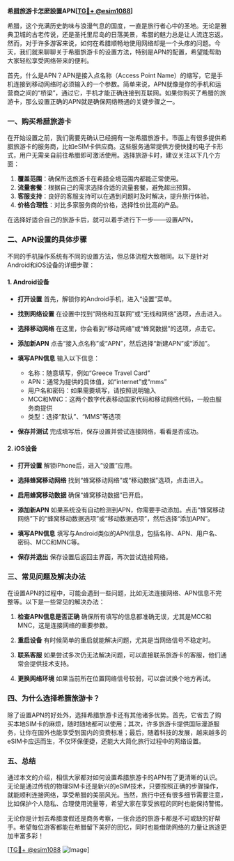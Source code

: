 **希腊旅游卡怎麽設置APN[[TG💪+ @esim1088](https://t.me/s/esim1088)]**

希腊，这个充满历史韵味与浪漫气息的国度，一直是旅行者心中的圣地。无论是雅典卫城的古老传说，还是圣托里尼岛的日落美景，希腊的魅力总是让人流连忘返。然而，对于许多游客来说，如何在希腊顺畅地使用网络却是一个头疼的问题。今天，我们就来聊聊关于希腊旅游卡的设置方法，特别是APN的配置，希望能帮助大家轻松享受网络带来的便利。

首先，什么是APN？APN是接入点名称（Access Point Name）的缩写，它是手机连接到移动网络时必须输入的一个参数。简单来说，APN就像是你的手机和运营商之间的“桥梁”，通过它，手机才能正确连接到互联网。如果你购买了希腊的旅游卡，那么设置正确的APN就是确保网络畅通的关键步骤之一。

### 一、购买希腊旅游卡

在开始设置之前，我们需要先确认已经拥有一张希腊旅游卡。市面上有很多提供希腊旅游卡的服务商，比如eSIM卡供应商。这些服务通常提供方便快捷的电子卡形式，用户无需亲自前往希腊即可激活使用。选择旅游卡时，建议关注以下几个方面：

1. **覆盖范围**：确保所选旅游卡在希腊全境范围内都能正常使用。
2. **流量套餐**：根据自己的需求选择合适的流量套餐，避免超出预算。
3. **客服支持**：良好的客服支持可以在遇到问题时及时解决，提升旅行体验。
4. **价格合理性**：对比多家服务商的价格，选择性价比高的产品。

在选择好适合自己的旅游卡后，就可以着手进行下一步——设置APN。

### 二、APN设置的具体步骤

不同的手机操作系统有不同的设置方法，但总体流程大致相同。以下是针对Android和iOS设备的详细步骤：

#### 1. Android设备

- **打开设置**
  首先，解锁你的Android手机，进入“设置”菜单。

- **找到网络设置**
  在设置中找到“网络和互联网”或“无线和网络”选项，点击进入。

- **选择移动网络**
  在这里，你会看到“移动网络”或“蜂窝数据”的选项，点击它。

- **添加新APN**
  点击“接入点名称”或“APN”，然后选择“新建APN”或“添加”。

- **填写APN信息**
  输入以下信息：
  - 名称：随意填写，例如“Greece Travel Card”
  - APN：通常为提供的具体值，如“internet”或“mms”
  - 用户名和密码：如果需要填写，请按照说明输入
  - MCC和MNC：这两个数字代表移动国家代码和移动网络代码，一般由服务商提供
  - 类型：选择“默认”、“MMS”等选项

- **保存并测试**
  完成填写后，保存设置并尝试连接网络，看看是否成功。

#### 2. iOS设备

- **打开设置**
  解锁iPhone后，进入“设置”应用。

- **选择蜂窝移动网络**
  找到“蜂窝移动网络”或“移动数据”选项，点击进入。

- **启用蜂窝移动数据**
  确保“蜂窝移动数据”已开启。

- **添加新APN**
  如果系统没有自动检测到APN，你需要手动添加。点击“蜂窝移动网络”下的“蜂窝移动数据选项”或“移动数据选项”，然后选择“添加APN”。

- **填写APN信息**
  填写与Android类似的APN信息，包括名称、APN、用户名、密码、MCC和MNC等。

- **保存并退出**
  保存设置后返回主界面，再次尝试连接网络。

### 三、常见问题及解决办法

在设置APN的过程中，可能会遇到一些问题，比如无法连接网络、APN信息不完整等。以下是一些常见的解决办法：

1. **检查APN信息是否正确**
   确保所有填写的信息都准确无误，尤其是MCC和MNC，这是连接网络的重要参数。

2. **重启设备**
   有时候简单的重启就能解决问题，尤其是当网络信号不稳定时。

3. **联系客服**
   如果尝试多次仍无法解决问题，可以直接联系旅游卡的客服，他们通常会提供技术支持。

4. **更换网络环境**
   如果当前所在位置网络信号较弱，可以尝试换个地方再试。

### 四、为什么选择希腊旅游卡？

除了设置APN的好处外，选择希腊旅游卡还有其他诸多优势。首先，它省去了购买本地SIM卡的麻烦，随时随地都可以使用；其次，许多旅游卡提供国际漫游服务，让你在国外也能享受到国内的资费标准；最后，随着科技的发展，越来越多的eSIM卡应运而生，不仅环保便捷，还能大大简化旅行过程中的网络设置。

### 五、总结

通过本文的介绍，相信大家都对如何设置希腊旅游卡的APN有了更清晰的认识。无论是通过传统的物理SIM卡还是新兴的eSIM技术，只要按照正确的步骤操作，就能顺利连接网络，享受希腊的美丽风光。当然，旅行中还有很多细节需要注意，比如保护个人隐私、合理使用流量等，希望大家在享受旅程的同时也能保持警惕。

无论你是计划去希腊度假还是商务考察，一张合适的旅游卡都是不可或缺的好帮手。希望每位游客都能在希腊留下美好的回忆，同时也能借助网络的力量让旅途更加丰富多彩！

[[TG💪+ @esim1088](https://t.me/s/esim1088) ![Image](https://i.postimg.cc/4NQfJmqS/Snipaste-2025-05-13-00-14-12.png)]